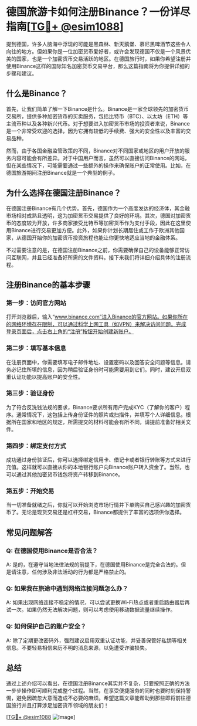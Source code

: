 # 德国旅游卡如何注册Binance？一份详尽指南[[TG💪+ @esim1088](https://t.me/s/esim1088)]

提到德国，许多人脑海中浮现的可能是黑森林、新天鹅堡、慕尼黑啤酒节这些令人向往的地方。但如果你是一位加密货币爱好者，或许会发现德国不仅是一个风景优美的国家，也是一个加密货币交易活跃的地区。在德国旅行时，如果你希望注册并使用Binance这样的国际知名加密货币交易平台，那么这篇指南将为你提供详细的步骤和建议。

## 什么是Binance？

首先，让我们简单了解一下Binance是什么。Binance是一家全球领先的加密货币交易所，提供多种加密货币的买卖服务，包括比特币（BTC）、以太坊（ETH）等主流币种以及各种新兴代币。对于想要进入加密货币市场的投资者来说，Binance是一个非常受欢迎的选择，因为它拥有较低的手续费、强大的安全性以及丰富的交易品种。

然而，由于各国金融监管政策的不同，Binance对不同国家或地区的用户开放的服务内容可能会有所差异。对于中国用户而言，虽然可以直接访问Binance的网站，但在某些情况下，可能需要通过一些额外的操作来确保账户的正常使用。比如，在德国旅游期间注册Binance就是一个典型的例子。

## 为什么选择在德国注册Binance？

在德国注册Binance有几个优势。首先，德国作为一个高度发达的经济体，其金融市场相对成熟且透明，这为加密货币交易提供了良好的环境。其次，德国对加密货币的态度较为开放，许多商家接受比特币等加密货币作为支付手段，因此在这里使用Binance进行交易更加方便。此外，如果你计划长期居住或工作于欧洲其他国家，从德国开始你的加密货币投资旅程也能让你更快地适应当地的金融体系。

不过需要注意的是，在德国注册Binance之前，你需要确保自己的设备能够正常访问互联网，并且已经准备好所需的文件资料。接下来我们将详细介绍具体的注册流程。

## 注册Binance的基本步骤

### 第一步：访问官方网站

打开浏览器后，输入“www.binance.com”进入Binance的官方网站。如果你所在的网络环境存在限制，可以通过科学上网工具（如VPN）来解决访问问题。完成登录页面后，点击右上角的“注册”按钮开始创建新账户。

### 第二步：填写基本信息

在注册页面中，你需要填写电子邮件地址、设置密码以及回答安全问题等信息。请务必记住所填的信息，因为稍后验证身份时可能需要用到它们。同时，建议开启双重认证功能以提高账户的安全性。

### 第三步：验证身份

为了符合反洗钱法规的要求，Binance要求所有用户完成KYC（了解你的客户）程序。通常情况下，这包括上传身份证件的照片或扫描件，并填写个人详细信息。根据所在国家和地区的规定，所需提交的材料可能会有所不同，请提前准备好相关文件。

### 第四步：绑定支付方式

成功通过身份验证后，你可以选择绑定信用卡、借记卡或者银行转账等方式来进行充值。这样就可以直接从你的本地银行账户向Binance账户转入资金了。当然，也可以通过其他加密货币钱包将资产转移到Binance。

### 第五步：开始交易

当一切准备就绪之后，你就可以开始浏览市场行情并下单购买自己感兴趣的加密货币了。无论是现货交易还是杠杆交易，Binance都提供了丰富的选项供你选择。

## 常见问题解答

### Q: 在德国使用Binance是否合法？
A: 是的，在遵守当地法律法规的前提下，在德国使用Binance是完全合法的。但是请注意，任何涉及非法活动的行为都是严格禁止的。

### Q: 如果我在旅途中遇到网络连接问题怎么办？
A: 如果出现网络连接不稳定的情况，可以尝试更换Wi-Fi热点或者重启路由器后再试一次。如果仍然无法解决问题，则可以考虑使用移动数据流量继续操作。

### Q: 如何保护自己的账户安全？
A: 除了定期更改密码外，强烈建议启用双重认证功能，并妥善保管好私钥等相关信息。不要轻易相信来历不明的消息来源，以免遭受诈骗损失。

## 总结

通过上述介绍可以看出，在德国注册Binance其实并不复杂，只要按照正确的方法一步步操作即可顺利完成整个过程。当然，在享受便捷服务的同时也要时刻保持警惕，避免因疏忽大意而造成不必要的麻烦。希望这篇文章能帮助到那些即将前往德国旅行并且打算涉足加密货币领域的朋友们！

[[TG💪+ @esim1088](https://t.me/s/esim1088) ![Image](https://i.postimg.cc/4NQfJmqS/Snipaste-2025-05-13-00-14-12.png)]